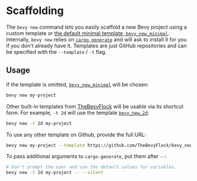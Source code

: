 # Scaffolding

The `bevy new` command lets you easily scaffold a new Bevy project using a custom template or [the default minimal template, `bevy_new_minimal`](https://github.com/TheBevyFlock/bevy_new_minimal). Internally, `bevy new` relies on [`cargo generate`](https://github.com/cargo-generate/cargo-generate) and will ask to install it for you if you don't already have it. Templates are just GitHub repositories and can be specified with the `--template` / `-t` flag.

## Usage

If the template is omitted, [`bevy_new_minimal`](https://github.com/TheBevyFlock/bevy_new_minimal) will be chosen:

```sh
bevy new my-project
```

Other built-in templates from [TheBevyFlock](https://github.com/TheBevyFlock) will be usable via its shortcut form. For example, `-t 2d` will use the template [`bevy_new_2d`](https://github.com/TheBevyFlock/bevy_new_2d):

```sh
bevy new -t 2d my-project
```

To use any other template on Github, provide the full URL:

```sh
bevy new my-project --template https://github.com/TheBevyFlock/bevy_new_2d
```

To pass additional arguments to `cargo-generate`, put them after `--`:

```sh
# Don't prompt the user and use the default values for variables.
bevy new -t 2d my-project -- --silent
```
